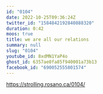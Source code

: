 ```yaml
---
id: "0104"
date: 2022-10-25T09:36:24Z
twitter_id: "1584842192840888320"
duration: 0:42
moos: true
title: we are all our relations
summary: null
slug: "0104"
youtube_id: 8xdMN1YaP4o
ghost_id: 6357ae0fa85f940001a73b13
facebook_id: "690052555801574"
---
```

https://strolling.rosano.ca/0104/
